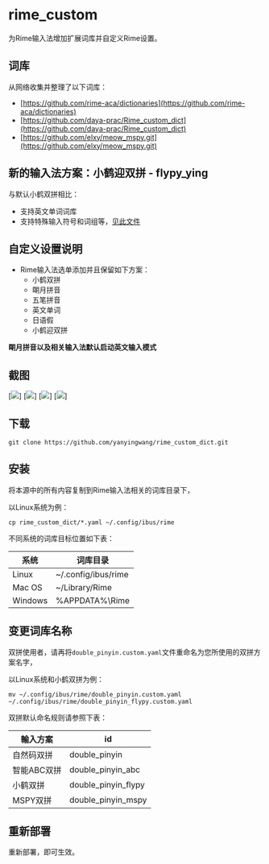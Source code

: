 rime_custom
======
为Rime输入法增加扩展词库并自定义Rime设置。


## 词库

从网络收集并整理了以下词库：

* [https://github.com/rime-aca/dictionaries](https://github.com/rime-aca/dictionaries)
* [https://github.com/daya-prac/Rime_custom_dict](https://github.com/daya-prac/Rime_custom_dict)
* [https://github.com/elxy/meow_mspy.git](https://github.com/elxy/meow_mspy.git)


## 新的输入法方案：小鹤迎双拼 - flypy_ying

与默认小鹤双拼相比：
* 支持英文单词词库
* 支持特殊输入符号和词组等，[见此文件](https://github.com/yanyingwang/rime_custom/blob/master/symbols.yaml)



## 自定义设置说明

* Rime输入法选单添加并且保留如下方案： 
  * 小鹤双拼
  * 朙月拼音
  * 五笔拼音
  * 英文单词
  * 日语假
  * 小鹤迎双拼

**朙月拼音以及相关输入法默认启动英文输入模式**



## 截图
[![](https://raw.githubusercontent.com/yanyingwang/rime_custom/master/shotcuts/buuiwogjde.png)]
[![](https://raw.githubusercontent.com/yanyingwang/rime_custom/master/shotcuts/guitar.png)]
[![](https://raw.githubusercontent.com/yanyingwang/rime_custom/master/shotcuts/xz.png)]
[![](https://raw.githubusercontent.com/yanyingwang/rime_custom/master/shotcuts/xzm.png)]




## 下载

    git clone https://github.com/yanyingwang/rime_custom_dict.git




## 安装

将本源中的所有内容复制到Rime输入法相关的词库目录下，

以Linux系统为例：

    cp rime_custom_dict/*.yaml ~/.config/ibus/rime


不同系统的词库目标位置如下表：


| 系统   |    词库目录         |
|--------|---------------------|
| Linux  | ~/.config/ibus/rime |
| Mac OS | ~/Library/Rime      |
|Windows | %APPDATA%\Rime      |





## 变更词库名称

双拼使用者，请再将`double_pinyin.custom.yaml`文件重命名为您所使用的双拼方案名字，

以Linux系统和小鹤双拼为例：

    mv ~/.config/ibus/rime/double_pinyin.custom.yaml ~/.config/ibus/rime/double_pinyin_flypy.custom.yaml

双拼默认命名规则请参照下表：


| 輸入方案   | id                 |
|------------|--------------------|
| 自然码双拼 | double_pinyin      |
| 智能ABC双拼| double_pinyin_abc  |
| 小鹤双拼   | double_pinyin_flypy|
| MSPY双拼   | double_pinyin_mspy |




## 重新部署

重新部署，即可生效。
